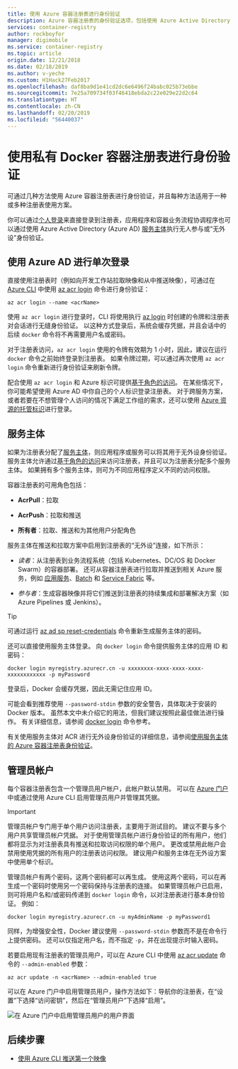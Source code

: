 ```yaml
---
title: 使用 Azure 容器注册表进行身份验证
description: Azure 容器注册表的身份验证选项，包括使用 Azure Active Directory 标识、使用服务主体以及使用可选的管理凭据进行登录。
services: container-registry
author: rockboyfor
manager: digimobile
ms.service: container-registry
ms.topic: article
origin.date: 12/21/2018
ms.date: 02/18/2019
ms.author: v-yeche
ms.custom: H1Hack27Feb2017
ms.openlocfilehash: daf8ba9d1e41cd2dc6e6496f24babc025b73ebbe
ms.sourcegitcommit: 7e25a709734f03f46418ebda2c22e029e22d2c64
ms.translationtype: HT
ms.contentlocale: zh-CN
ms.lasthandoff: 02/20/2019
ms.locfileid: "56440037"
---
```

# <a name="authenticate-with-a-private-docker-container-registry"></a>使用私有 Docker 容器注册表进行身份验证

可通过几种方法使用 Azure 容器注册表进行身份验证，并且每种方法适用于一种或多种注册表使用方案。

你可以通过[个人登录](#individual-login-with-azure-ad)来直接登录到注册表，应用程序和容器业务流程协调程序也可以通过使用 Azure Active Directory (Azure AD) [服务主体](#service-principal)执行无人参与或“无外设”身份验证。

## <a name="individual-login-with-azure-ad"></a>使用 Azure AD 进行单次登录

直接使用注册表时（例如向开发工作站拉取映像和从中推送映像），可通过在 [Azure CLI](https://docs.azure.cn/zh-cn/cli/install-azure-cli?view=azure-cli-latest) 中使用 [az acr login](https://docs.azure.cn/zh-cn/cli/acr?view=azure-cli-latest#az-acr-login) 命令进行身份验证：

```azurecli
az acr login --name <acrName>
```

使用 `az acr login` 进行登录时，CLI 将使用执行 [az login](https://docs.azure.cn/zh-cn/cli/reference-index?view=azure-cli-latest#az-login) 时创建的令牌和注册表对会话进行无缝身份验证。 以这种方式登录后，系统会缓存凭据，并且会话中的后续 `docker` 命令将不再需要用户名或密码。 

对于注册表访问，`az acr login` 使用的令牌有效期为 1 小时，因此，建议在运行 `docker` 命令之前始终登录到注册表。 如果令牌过期，可以通过再次使用 `az acr login` 命令重新进行身份验证来刷新令牌。 

配合使用 `az acr login` 和 Azure 标识可提供[基于角色的访问](../role-based-access-control/role-assignments-portal.md)。 在某些情况下，你可能希望使用 Azure AD 中你自己的个人标识登录注册表。 对于跨服务方案，或者若要在不想管理个人访问的情况下满足工作组的需求，还可以使用 [Azure 资源的托管标识](container-registry-authentication-managed-identity.md)进行登录。

## <a name="service-principal"></a>服务主体

如果为注册表分配了[服务主体](../active-directory/develop/app-objects-and-service-principals.md)，则应用程序或服务可以将其用于无外设身份验证。 服务主体允许通过[基于角色的访问](../role-based-access-control/role-assignments-portal.md)来访问注册表，并且可以为注册表分配多个服务主体。 如果拥有多个服务主体，则可为不同应用程序定义不同的访问权限。

容器注册表的可用角色包括：

* **AcrPull**：拉取

* **AcrPush**：拉取和推送

* **所有者**：拉取、推送和为其他用户分配角色

服务主体在推送和拉取方案中启用到注册表的“无外设”连接，如下所示：

  * *读者*：从注册表到业务流程系统（包括 Kubernetes、DC/OS 和 Docker Swarm）的容器部署。 还可从容器注册表进行拉取并推送到相关 Azure 服务，例如 [应用服务](../app-service/index.yml)、[Batch](../batch/index.yml) 和 [Service Fabric](/service-fabric/) 等。
      
      <!-- Not Available on [AKS](../aks/index.yml)-->
  * *参与者*：生成容器映像并将它们推送到注册表的持续集成和部署解决方案（如 Azure Pipelines 或 Jenkins）。

> [!TIP]
> 可通过运行 [az ad sp reset-credentials](https://docs.azure.cn/zh-cn/cli/ad/sp?view=azure-cli-latest#az-ad-sp-reset-credentials) 命令重新生成服务主体的密码。
>

还可以直接使用服务主体登录。 向 `docker login` 命令提供服务主体的应用 ID 和密码：

```
docker login myregistry.azurecr.cn -u xxxxxxxx-xxxx-xxxx-xxxx-xxxxxxxxxxxx -p myPassword
```

登录后，Docker 会缓存凭据，因此无需记住应用 ID。

可能会看到推荐使用 `--password-stdin` 参数的安全警告，具体取决于安装的 Docker 版本。 虽然本文中未介绍它的用法，但我们建议按照此最佳做法进行操作。 有关详细信息，请参阅 [docker login](https://docs.docker.com/engine/reference/commandline/login/) 命令参考。

有关使用服务主体对 ACR 进行无外设身份验证的详细信息，请参阅[使用服务主体的 Azure 容器注册表身份验证](container-registry-auth-service-principal.md)。

## <a name="admin-account"></a>管理员帐户

每个容器注册表包含一个管理员用户帐户，此帐户默认禁用。 可以在 [Azure 门户](container-registry-get-started-portal.md#create-a-container-registry)中或通过使用 Azure CLI 启用管理员用户并管理其凭据。

> [!IMPORTANT]
> 管理员帐户专门用于单个用户访问注册表，主要用于测试目的。 建议不要与多个用户共享管理员帐户凭据。 对于使用管理员帐户进行身份验证的所有用户，他们都将显示为对注册表具有推送和拉取访问权限的单个用户。 更改或禁用此帐户会禁用使用凭据的所有用户的注册表访问权限。 建议用户和服务主体在无外设方案中使用单个标识。
>

管理员帐户有两个密码，这两个密码都可以再生成。 使用这两个密码，可以在再生成一个密码时使用另一个密码保持与注册表的连接。 如果管理员帐户已启用，则可将用户名和/或密码传递到 `docker login` 命令，以对注册表进行基本身份验证。 例如：

```
docker login myregistry.azurecr.cn -u myAdminName -p myPassword1
```

同样，为增强安全性，Docker 建议使用 `--password-stdin` 参数而不是在命令行上提供密码。 还可以仅指定用户名，而不指定 `-p`，并在出现提示时输入密码。

若要启用现有注册表的管理员用户，可以在 Azure CLI 中使用 [az acr update](https://docs.azure.cn/zh-cn/cli/acr?view=azure-cli-latest#az-acr-update) 命令的 `--admin-enabled` 参数：

```azurecli
az acr update -n <acrName> --admin-enabled true
```

可以在 Azure 门户中启用管理员用户，操作方法如下：导航你的注册表，在“设置”下选择“访问密钥”，然后在“管理员用户”下选择“启用”。

![在 Azure 门户中启用管理员用户的用户界面][auth-portal-01]

## <a name="next-steps"></a>后续步骤

* [使用 Azure CLI 推送第一个映像](container-registry-get-started-azure-cli.md)

<!-- IMAGES -->
[auth-portal-01]: ./media/container-registry-authentication/auth-portal-01.png

<!-- Update_Description: update meta properties, wording update -->